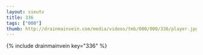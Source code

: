 ```yaml
--- 
layout: sieutv
title: 336
tags: ["000"]
thumb: http://drainmainvein.com/media/videos/tmb/000/000/336/player.jpg
---
```

{% include drainmainvein key="336" %} 
